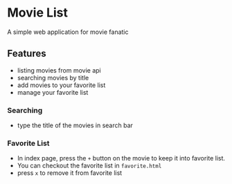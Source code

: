 # Movie List

<p>A simple web application for movie fanatic</p>

## Features

- listing movies from movie api
- searching movies by title
- add movies to your favorite list
- manage your favorite list

### Searching

- type the title of the movies in search bar

### Favorite List

- In index page, press the `+` button on the movie to keep it into favorite list.
- You can checkout the favorite list in `favorite.html`
- press `x` to remove it from favorite list

